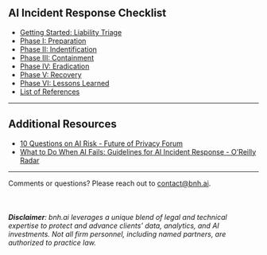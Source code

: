 ## AI Incident Response Checklist

* [Getting Started: Liability Triage](bnh.ai-AI-IR-Checklist-Liability-Triage.pdf)<br>
* [Phase I: Preparation]()<br>
* [Phase II: Indentification]()<br>
* [Phase III: Containment]()<br>
* [Phase IV: Eradication]()<br>
* [Phase V: Recovery]()<br>
* [Phase VI: Lessons Learned]()<br>
* [List of References]()<br>


***

## Additional Resources


* [10 Questions on AI Risk - Future of Privacy Forum](https://fpf.org/wp-content/uploads/2020/06/Ten-Questions-on-AI-Risk-FPF.pdf) 
* [What to Do When AI Fails: Guidelines for AI Incident Response - O'Reilly Radar](https://www.oreilly.com/radar/what-to-do-when-ai-fails/)

***

Comments or questions? Please reach out to [contact@bnh.ai](mailto:contact@bnh.ai). 
<br>
<br>
<br>
<br>
<i><b>Disclaimer</b>: bnh.ai leverages a unique blend of legal and technical expertise to protect and advance clients’ data, analytics, and AI investments. Not all firm personnel, including named partners, are authorized to practice law.</i> 

